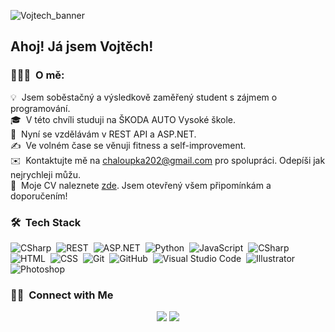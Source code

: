 ![Vojtech_banner](https://drive.google.com/uc?export=view&id=1ib8_To2c9vIIOin96p0dcTcRarf-DfBE)

<h2>Ahoj! Já jsem Vojtěch!</h2>

<!-- ## 👋 &nbsp;Ahoj! Já jsem Vojtěch! -->

### 👨🏻‍💻 &nbsp;O mě:

💡 &nbsp;Jsem soběstačný a výsledkově zaměřený student s zájmem o programování.\
🎓 &nbsp;V této chvíli studuji na ŠKODA AUTO Vysoké škole.\
🌱 &nbsp;Nyní se vzdělávám v REST API a ASP.NET.\
✍️ &nbsp;Ve volném čase se věnuji fitness a self-improvement.\
✉️ &nbsp;Kontaktujte mě na chaloupka202@gmail.com pro spolupráci. Odepíši jak nejrychleji můžu.\
📄 &nbsp;Moje CV naleznete [zde](https://tinyurl.com/cv-vojtech). Jsem otevřený všem připomínkám a doporučením!

### 🛠 &nbsp;Tech Stack

![CSharp](https://img.shields.io/badge/-CSharp-05122A?style=flat&logo=csharp)&nbsp;
![REST](https://img.shields.io/badge/-REST-05122A?style=flat&logo=rest)&nbsp;
![ASP.NET](https://img.shields.io/badge/-ASP.NET-05122A?style=flat&logo=aspnet)&nbsp;
![Python](https://img.shields.io/badge/-Python-05122A?style=flat&logo=python)&nbsp;
![JavaScript](https://img.shields.io/badge/-JavaScript-05122A?style=flat&logo=javascript)&nbsp;
![CSharp](https://img.shields.io/badge/-C#-05122A?style=flat&logo=C#&logoColor=A8B9CC)&nbsp;
![HTML](https://img.shields.io/badge/-HTML-05122A?style=flat&logo=HTML5)&nbsp;
![CSS](https://img.shields.io/badge/-CSS-05122A?style=flat&logo=CSS3&logoColor=1572B6)&nbsp;
![Git](https://img.shields.io/badge/-Git-05122A?style=flat&logo=git)&nbsp;
![GitHub](https://img.shields.io/badge/-GitHub-05122A?style=flat&logo=github)&nbsp;
![Visual Studio Code](https://img.shields.io/badge/-Visual%20Studio%20Code-05122A?style=flat&logo=visual-studio-code&logoColor=007ACC)&nbsp;
![Illustrator](https://img.shields.io/badge/-Illustrator-05122A?style=flat&logo=adobe-illustrator)&nbsp;
![Photoshop](https://img.shields.io/badge/-Photoshop-05122A?style=flat&logo=adobe-photoshop)&nbsp;

### 🤝🏻 &nbsp;Connect with Me

<p align="center">
<a href="https://www.linkedin.com/in/vojtech-chaloupka/"><img src="https://img.shields.io/badge/-Vojtěch Chaloupka-0077B5?style=flat&logo=Linkedin&logoColor=white"/></a>
<a href="https://www.facebook.com/vojta.chaloupka.505/"><img src="https://img.shields.io/badge/-Vojtěch Chaloupka-1877F2?style=flat&logo=Facebook&logoColor=white"/></a>
</p>
